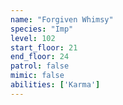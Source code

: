 ```yaml
---
name: "Forgiven Whimsy"
species: "Imp"
level: 102
start_floor: 21
end_floor: 24
patrol: false
mimic: false
abilities: ['Karma']
---
```

